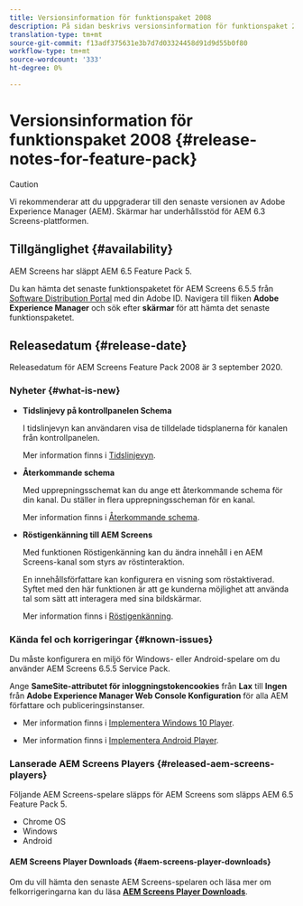```yaml
---
title: Versionsinformation för funktionspaket 2008
description: På sidan beskrivs versionsinformation för funktionspaket 2008.
translation-type: tm+mt
source-git-commit: f13adf375631e3b7d7d03324458d91d9d55b0f80
workflow-type: tm+mt
source-wordcount: '333'
ht-degree: 0%

---
```



# Versionsinformation för funktionspaket 2008 {#release-notes-for-feature-pack}

>[!CAUTION]
>
>Vi rekommenderar att du uppgraderar till den senaste versionen av Adobe Experience Manager (AEM). Skärmar har underhållsstöd för AEM 6.3 Screens-plattformen.

## Tillgänglighet {#availability}

AEM Screens har släppt AEM 6.5 Feature Pack 5.

Du kan hämta det senaste funktionspaketet för AEM Screens 6.5.5 från [Software Distribution Portal](https://experience.adobe.com/#/downloads/content/software-distribution/en/aem.html) med din Adobe ID. Navigera till fliken **Adobe Experience Manager** och sök efter **skärmar** för att hämta det senaste funktionspaketet.

## Releasedatum {#release-date}

Releasedatum för AEM Screens Feature Pack 2008 är 3 september 2020.

### Nyheter {#what-is-new}

* **Tidslinjevy på kontrollpanelen Schema**

   I tidslinjevyn kan användaren visa de tilldelade tidsplanerna för kanalen från kontrollpanelen.

   Mer information finns i [Tidslinjevyn](/help/user-guide/channel-assignment-latest-fp.md#timeline-view).

* **Återkommande schema**

   Med upprepningsschemat kan du ange ett återkommande schema för din kanal. Du ställer in flera upprepningsscheman för en kanal.

   Mer information finns i [Återkommande schema](/help/user-guide/channel-assignment-latest-fp.md#recurrence-schedule).

* **Röstigenkänning till AEM Screens**

   Med funktionen Röstigenkänning kan du ändra innehåll i en AEM Screens-kanal som styrs av röstinteraktion.

   En innehållsförfattare kan konfigurera en visning som röstaktiverad. Syftet med den här funktionen är att ge kunderna möjlighet att använda tal som sätt att interagera med sina bildskärmar.

   Mer information finns i [Röstigenkänning](voice-recognition.md).

### Kända fel och korrigeringar {#known-issues}

Du måste konfigurera en miljö för Windows- eller Android-spelare om du använder AEM Screens 6.5.5 Service Pack.

Ange **SameSite-attributet för inloggningstokencookies** från **Lax** till **Ingen** från **Adobe Experience Manager Web Console
Konfiguration** för alla AEM författare och publiceringsinstanser.

* Mer information finns i [Implementera Windows 10 Player](implementing-windows-player.md#fp-environment-setup).

* Mer information finns i [Implementera Android Player](implementing-android-player.md#fp-environment-setup).

### Lanserade AEM Screens Players {#released-aem-screens-players}

Följande AEM Screens-spelare släpps för AEM Screens som släpps AEM 6.5 Feature Pack 5.

* Chrome OS
* Windows
* Android

#### AEM Screens Player Downloads {#aem-screens-player-downloads}

Om du vill hämta den senaste AEM Screens-spelaren och läsa mer om felkorrigeringarna kan du läsa **[AEM Screens Player Downloads](https://download.macromedia.com/screens/index.html)**.

